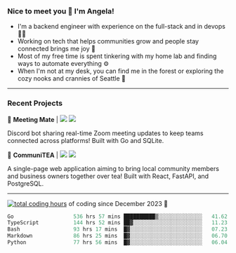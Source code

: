 ### Nice to meet you 👋 I'm Angela!

- I'm a backend engineer with experience on the full-stack and in devops 👩‍💻
- Working on tech that helps communities grow and people stay connected brings me joy 🤝
- Most of my free time is spent tinkering with my home lab and finding ways to automate everything ⚙️
- When I'm not at my desk, you can find me in the forest or exploring the cozy nooks and crannies of Seattle 🧋

---

### Recent Projects

👾 **Meeting Mate** | [![](https://img.shields.io/badge/Code-violet.svg?style=flat-square)](https://github.com/angelajfisher/meeting-mate) [![](https://img.shields.io/badge/Site-violet.svg?style=flat-square)](https://angelajfisher.com/projects/meeting-mate)

Discord bot sharing real-time Zoom meeting updates to keep teams connected across platforms! Built with Go and SQLite.

🍵 **CommuniTEA** | [![](https://img.shields.io/badge/Code-green.svg?style=flat-square)](https://gitlab.com/angelajfisher/communiTEA) [![](https://img.shields.io/badge/Demo-green.svg?style=flat-square)](https://angelajfisher.gitlab.io/communiTEA/)

A single-page web application aiming to bring local community members and business owners together over tea!  Built with React, FastAPI, and PostgreSQL.

---

<a href="https://wakatime.com/@018c1e94-8745-411f-aea1-f33be044d952"><img src="https://wakatime.com/badge/user/018c1e94-8745-411f-aea1-f33be044d952.svg?style=flat-square" alt="total coding hours" /></a> of coding since December 2023 🌊<br>
<!--START_SECTION:waka-->

```go
Go                   536 hrs 57 mins ██████████▒░░░░░░░░░░░░░░   41.62 %
TypeScript           144 hrs 52 mins ██▓░░░░░░░░░░░░░░░░░░░░░░   11.23 %
Bash                 93 hrs 17 mins  █▓░░░░░░░░░░░░░░░░░░░░░░░   07.23 %
Markdown             86 hrs 25 mins  █▓░░░░░░░░░░░░░░░░░░░░░░░   06.70 %
Python               77 hrs 56 mins  █▓░░░░░░░░░░░░░░░░░░░░░░░   06.04 %
```

<!--END_SECTION:waka--> 

